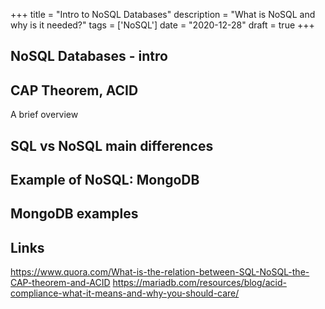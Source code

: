 +++
title = "Intro to NoSQL Databases"
description = "What is NoSQL and why is it needed?"
tags = ['NoSQL']
date = "2020-12-28"
draft = true
+++

## NoSQL Databases - intro

## CAP Theorem, ACID 
A brief overview

## SQL vs NoSQL main differences

## Example of NoSQL: MongoDB

## MongoDB examples


## Links
https://www.quora.com/What-is-the-relation-between-SQL-NoSQL-the-CAP-theorem-and-ACID
https://mariadb.com/resources/blog/acid-compliance-what-it-means-and-why-you-should-care/